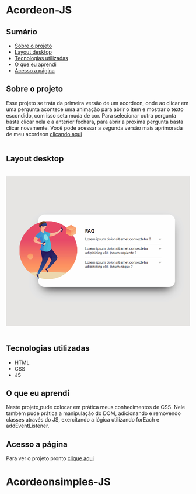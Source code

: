 # Acordeon-JS

## Sumário

- [Sobre o projeto](#sobreoprojeto)
- [Layout  desktop](#layout-desktop)
- [Tecnologias utilizadas](#tecnologias-utilizadas)
- [O que eu aprendi](#o-que-eu-aprendi)
- [Acesso a página](#acesso-a-página)

## Sobre o projeto

Esse projeto se trata da primeira versão de um acordeon, onde ao clicar em uma pergunta acontece uma animação para abrir o item e mostrar o texto escondido, com isso seta muda de cor. Para selecionar outra pergunta basta clicar nela e a anterior fechara, para abrir a proxima pergunta basta clicar novamente. Você pode acessar a segunda versão mais aprimorada de meu acordeon [clicando aqui ](https://github.com/ClariCassia/Meu-acordeon-JS)
<br>
<br>

## Layout desktop    

<br>

 <img src="src/imagens/desktop.gif.gif" alt="gif tela desktop">    
<br>
<br>


## Tecnologias utilizadas

- HTML
- CSS
- JS

## O que eu aprendi

Neste projeto,pude colocar em prática meus conhecimentos de CSS. Nele também pude prática a manipulação do DOM, adicionando e removendo classes através do JS, exercitando a lógica utilizando forEach e addEventListener.

## Acesso a página

Para ver o projeto pronto [clique aqui ]()
# Acordeonsimples-JS
